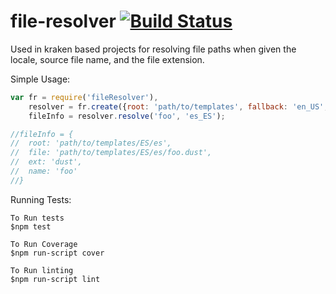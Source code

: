 file-resolver [![Build Status](https://travis-ci.org/paypal/kraken-js.png)](https://travis-ci.org/pvenkatakrishnan/file-resolver)
============

Used in kraken based projects for resolving file paths when given the locale, source file name, and the file extension.

Simple Usage:

```javascript
var fr = require('fileResolver'),
    resolver = fr.create({root: 'path/to/templates', fallback: 'en_US', ext: 'dust'}),
    fileInfo = resolver.resolve('foo', 'es_ES');

//fileInfo = {
//  root: 'path/to/templates/ES/es',
//  file: 'path/to/templates/ES/es/foo.dust',
//  ext: 'dust',
//  name: 'foo'
//}
```

Running Tests:

```
To Run tests
$npm test

To Run Coverage
$npm run-script cover

To Run linting
$npm run-script lint
```
